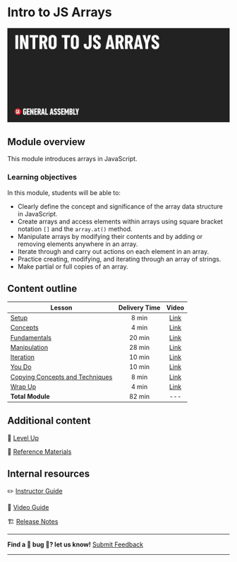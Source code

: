 # Intro to JS Arrays

![Hero image](./assets/hero.png)

## Module overview

This module introduces arrays in JavaScript.

### Learning objectives

In this module, students will be able to:

  - Clearly define the concept and significance of the array data structure in JavaScript.
  - Create arrays and access elements within arrays using square bracket notation `[]` and the `array.at()` method.
  - Manipulate arrays by modifying their contents and by adding or removing elements anywhere in an array.
  - Iterate through and carry out actions on each element in an array.
  - Practice creating, modifying, and iterating through an array of strings.
  - Make partial or full copies of an array.

## Content outline

| Lesson | Delivery Time | Video |
| ------ |:-------------:|:-----:|
| [Setup](./setup/README.md)                                                     | 8 min  | [Link](https://generalassembly.wistia.com/medias/hgca7ip09j) |
| [Concepts](./concepts/README.md)                                               | 4 min  | [Link](https://generalassembly.wistia.com/medias/y0yzp7urvi) |
| [Fundamentals](./fundamentals/README.md)                                       | 20 min | [Link](https://generalassembly.wistia.com/medias/wzb2om0rlw) |
| [Manipulation](./manipulation/README.md)                                       | 28 min | [Link](https://generalassembly.wistia.com/medias/3e37jzhaqo) |
| [Iteration](./iteration/README.md)                                             | 10 min | [Link](https://generalassembly.wistia.com/medias/qjcxditu5j) |
| [You Do](./you-do/README.md)                                                   | 10 min | [Link](https://generalassembly.wistia.com/medias/pvtlqiyzkv) |
| [Copying Concepts and Techniques](./copying-concepts-and-techniques/README.md) | 8 min  | [Link](https://generalassembly.wistia.com/medias/13k6v742qk) |
| [Wrap Up](./wrap-up/README.md)                                                 | 4 min  | [Link](https://generalassembly.wistia.com/medias/7yfc8cqyhr) |
|  **Total Module**                                                              | 82 min | ---                                                          | 

## Additional content 

🚀 [Level Up](./level-up/README.md)

📖 [Reference Materials](./references/README.md)

## Internal resources

✏️ [Instructor Guide](./internal-resources/instructor-guide.md)

🎥 [Video Guide](./internal-resources/video-guide/README.md)

🏗️ [Release Notes](./internal-resources/release-notes.md)

<hr>

**Find a 👾 bug 👾? let us know!**
[Submit Feedback](https://generalassembly.atlassian.net/servicedesk/customer/portal/16)

<hr>
